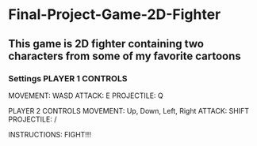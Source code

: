 # Final-Project-Game-2D-Fighter
## This game is 2D fighter containing two characters from some of my favorite cartoons
### Settings PLAYER 1 CONTROLS
MOVEMENT: WASD
ATTACK: E
PROJECTILE: Q

PLAYER 2 CONTROLS
MOVEMENT: Up, Down, Left, Right
ATTACK: SHIFT
PROJECTILE: /

INSTRUCTIONS: FIGHT!!!
